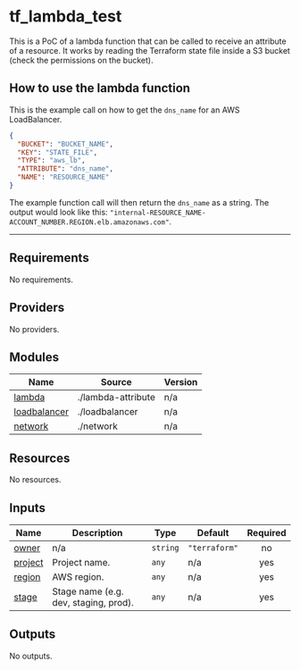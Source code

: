 # tf_lambda_test

This is a PoC of a lambda function that can be called to receive an attribute of a resource. It works by reading the
Terraform state file inside a S3 bucket (check the permissions on the bucket). 

## How to use the lambda function

This is the example call on how to get the `dns_name` for an AWS LoadBalancer.

```json
{
  "BUCKET": "BUCKET_NAME",
  "KEY": "STATE_FILE",
  "TYPE": "aws_lb",
  "ATTRIBUTE": "dns_name",
  "NAME": "RESOURCE_NAME"
}
```

The example function call will then return the `dns_name` as a string. 
The output would look like this: `"internal-RESOURCE_NAME-ACCOUNT_NUMBER.REGION.elb.amazonaws.com"`.

___

<!-- BEGIN_TF_DOCS -->
## Requirements

No requirements.

## Providers

No providers.

## Modules

| Name | Source | Version |
|------|--------|---------|
| <a name="module_lambda"></a> [lambda](#module\_lambda) | ./lambda-attribute | n/a |
| <a name="module_loadbalancer"></a> [loadbalancer](#module\_loadbalancer) | ./loadbalancer | n/a |
| <a name="module_network"></a> [network](#module\_network) | ./network | n/a |

## Resources

No resources.

## Inputs

| Name | Description | Type | Default | Required |
|------|-------------|------|---------|:--------:|
| <a name="input_owner"></a> [owner](#input\_owner) | n/a | `string` | `"terraform"` | no |
| <a name="input_project"></a> [project](#input\_project) | Project name. | `any` | n/a | yes |
| <a name="input_region"></a> [region](#input\_region) | AWS region. | `any` | n/a | yes |
| <a name="input_stage"></a> [stage](#input\_stage) | Stage name (e.g. dev, staging, prod). | `any` | n/a | yes |

## Outputs

No outputs.
<!-- END_TF_DOCS -->
